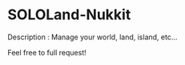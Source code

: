 # SOLOLand-Nukkit
Description : Manage your world, land, island, etc...




Feel free to full request!
